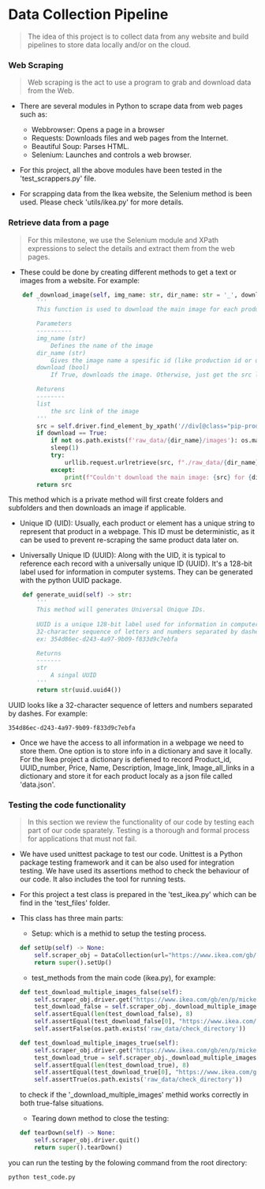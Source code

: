 # Data Collection Pipeline

> The idea of this project is to collect data from any website and build pipelines to store data locally and/or on the cloud.

### Web Scraping

> Web scraping is the act to use a program to grab and download data from the Web.

- There are several modules in Python to scrape data from web pages such as:
    - Webbrowser: Opens a page in a browser
    - Requests: Downloads files and web pages from the Internet.
    - Beautiful Soup: Parses HTML.
    - Selenium: Launches and controls a web browser.

- For this project, all the above modules have been tested in the 'test_scrappers.py' file.

- For scrapping data from the Ikea website, the Selenium method is been used. Please check 'utils/ikea.py' for more details.

### Retrieve data from a page

> For this milestone, we use the Selenium module and XPath expressions to select the details and extract them from the web pages.

- These could be done by creating different methods to get a text or images from a website. For example:

```python
    def _download_image(self, img_name: str, dir_name: str = '_', download: bool = True):
        '''
        This function is used to download the main image for each product and save it to the 'images' folder

        Parameters
        ----------
        img_name (str)
            Defines the name of the image
        dir_name (str)
            Gives the image name a spesific id (like production id or unique id) as well as creating a parent directory named dir_name for the 'images' folder  
        download (bool)
            If True, downloads the image. Otherwise, just get the src link of the image

        Returens
        --------
        list
            the src link of the image
        '''
        src = self.driver.find_element_by_xpath('//div[@class="pip-product__left-top"]//img[@class="pip-aspect-ratio-image__image"]').get_attribute('src') # Prepares the image source to download
        if download == True:
            if not os.path.exists(f'raw_data/{dir_name}/images'): os.makedirs(f'raw_data/{dir_name}/images') # Creats 'raw_data, {id} and images' folders if it is not exist
            sleep(1)
            try:
                urllib.request.urlretrieve(src, f"./raw_data/{dir_name}/images/{img_name}_{dir_name}.jpg") # saves images to the folder
            except:
                print(f"Couldn't download the main image: {src} for {dir_name} product")
        return src
```
This method which is a private method will first create folders and subfolders and then downloads an image if applicable.

- Unique ID (UID): Usually, each product or element has a unique string to represent that product in a webpage. This ID must be deterministic, as it can be used to prevent re-scraping the same product data later on.

- Universally Unique ID (UUID): Along with the UID, it is typical to reference each record with a universally unique ID (UUID). It's a 128-bit label used for information in computer systems. They can be generated with the python UUID package.

```python
    def generate_uuid(self) -> str:
        '''
        This method will generates Universal Unique IDs. 
        
        UUID is a unique 128-bit label used for information in computer systems. It looks like a 
        32-character sequence of letters and numbers separated by dashes.
        ex: 354d86ec-d243-4a97-9b09-f833d9c7ebfa

        Returns
        -------
        str
            A singal UUID
        '''
        return str(uuid.uuid4())
```
UUID looks like a 32-character sequence of letters and numbers separated by dashes. For example:

```code
354d86ec-d243-4a97-9b09-f833d9c7ebfa
```
- Once we have the access to all information in a webpage we need to store them. One option is to store info in a dictionary and save it locally. For the Ikea project a dictionary is defiened to record Product_id, UUID_number, Price, Name, Description, Image_link, Image_all_links in a dictionary and store it for each product localy as a json file called 'data.json'.

### Testing the code functionality

> In this section we review the functionality of our code by testing each part of our code sparately. Testing is a thorough and formal process for applications that must not fail. 

- We have used unittest package to test our code. Unittest is a Python package testing framework and it can be also used for integration testing. We have used its assertions method to check the behaviour of our code. It also includes the tool for running tests.

- For this project a test class is prepared in the 'test_ikea.py' which can be find in the 'test_files' folder.

- This class has three main parts:
    - Setup: which is a methid to setup the testing process.
    ```python
    def setUp(self) -> None:
        self.scraper_obj = DataCollection(url="https://www.ikea.com/gb/en/")
        return super().setUp()
    ```
    - test_methods from the main code (ikea.py), for example:
    ```python
    def test_download_multiple_images_false(self):
        self.scraper_obj.driver.get("https://www.ikea.com/gb/en/p/micke-desk-oak-effect-20351742/")
        test_download_false = self.scraper_obj._download_multiple_images("image_name", "check_directory", download=False)
        self.assertEqual(len(test_download_false), 8)
        self.assertEqual(test_download_false[0], "https://www.ikea.com/gb/en/images/products/micke-desk-oak-effect__0515989_pe640126_s5.jpg?f=s")
        self.assertFalse(os.path.exists('raw_data/check_directory'))

    def test_download_multiple_images_true(self):
        self.scraper_obj.driver.get("https://www.ikea.com/gb/en/p/micke-desk-oak-effect-20351742/")
        test_download_true = self.scraper_obj._download_multiple_images("image_name", "check_directory", download=True)
        self.assertEqual(len(test_download_true), 8)
        self.assertEqual(test_download_true[0], "https://www.ikea.com/gb/en/images/products/micke-desk-oak-effect__0515989_pe640126_s5.jpg?f=s")
        self.assertTrue(os.path.exists('raw_data/check_directory'))    
    ```
    to check if the '_download_multiple_images' methid works correctly in both true-false situations.

    - Tearing down method to close the testing:
    ```python
    def tearDown(self) -> None:
        self.scraper_obj.driver.quit()
        return super().tearDown()
    ```

you can run the testing by the folowing command from the root directory:
```code
python test_code.py 
```
